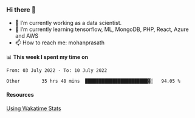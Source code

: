 ### Hi there 👋

- 🔭 I’m currently working as a data scientist.
- 🌱 I’m currently learning tensorflow, ML, MongoDB, PHP, React, Azure and AWS
- 📫 How to reach me: mohanprasath

📊 **This week I spent my time on**
<!--START_SECTION:waka-->

```text
From: 03 July 2022 - To: 10 July 2022

Other        35 hrs 48 mins  ███████████████████████▓░   94.05 %
```

<!--END_SECTION:waka-->

#### Resources
[Using Wakatime Stats](https://github.com/marketplace/actions/waka-readme)
